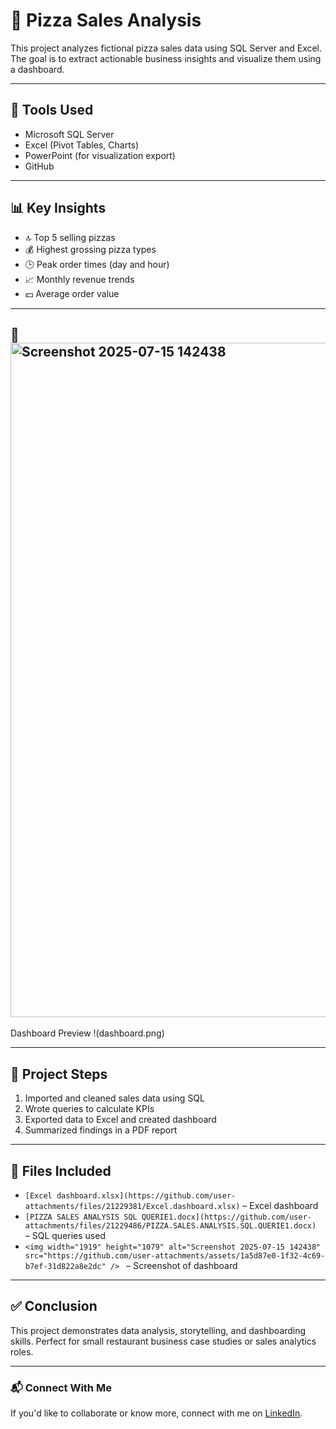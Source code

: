 # 🍕 Pizza Sales Analysis

This project analyzes fictional pizza sales data using SQL Server and Excel. The goal is to extract actionable business insights and visualize them using a dashboard.

---

## 📂 Tools Used
- Microsoft SQL Server
- Excel (Pivot Tables, Charts)
- PowerPoint (for visualization export)
- GitHub

---

## 📊 Key Insights
- 🔝 Top 5 selling pizzas
- 💰 Highest grossing pizza types
- 🕒 Peak order times (day and hour)
- 📈 Monthly revenue trends
- 💵 Average order value

---

## 📌 <img width="1919" height="1079" alt="Screenshot 2025-07-15 142438" src="https://github.com/user-attachments/assets/00646ed1-dc2b-4692-b0f2-f600020ee39e" />
Dashboard Preview !(dashboard.png)

---

## 📝 Project Steps
1. Imported and cleaned sales data using SQL
2. Wrote queries to calculate KPIs
3. Exported data to Excel and created dashboard
4. Summarized findings in a PDF report

---

## 📄 Files Included
- ` [Excel dashboard.xlsx](https://github.com/user-attachments/files/21229381/Excel.dashboard.xlsx)
 ` – Excel dashboard
- `[PIZZA SALES ANALYSIS SQL QUERIE1.docx](https://github.com/user-attachments/files/21229486/PIZZA.SALES.ANALYSIS.SQL.QUERIE1.docx)
 ` – SQL queries used
- `<img width="1919" height="1079" alt="Screenshot 2025-07-15 142438" src="https://github.com/user-attachments/assets/1a5d87e0-1f32-4c69-b7ef-31d822a8e2dc" />
` – Screenshot of dashboard

---

## ✅ Conclusion

This project demonstrates data analysis, storytelling, and dashboarding skills. Perfect for small restaurant business case studies or sales analytics roles.

---

### 📬 Connect With Me
If you'd like to collaborate or know more, connect with me on [LinkedIn](https://www.linkedin.com/in/praneeth-m-6a3b5b374?utm_source=share&utm_campaign=share_via&utm_content=profile&utm_medium=android_app).
